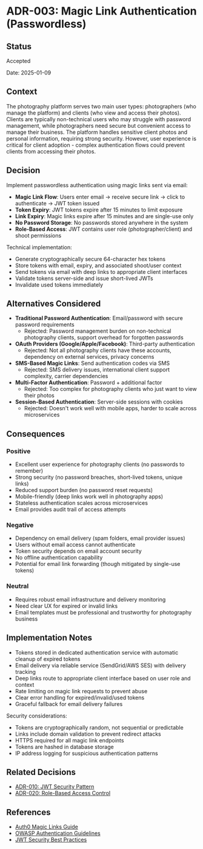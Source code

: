 # ADR-003: Magic Link Authentication (Passwordless)

## Status
Accepted

Date: 2025-01-09

## Context
The photography platform serves two main user types: photographers (who manage the platform) and clients (who view and access their photos). Clients are typically non-technical users who may struggle with password management, while photographers need secure but convenient access to manage their business. The platform handles sensitive client photos and personal information, requiring strong security. However, user experience is critical for client adoption - complex authentication flows could prevent clients from accessing their photos.

## Decision
Implement passwordless authentication using magic links sent via email:

- **Magic Link Flow**: Users enter email → receive secure link → click to authenticate → JWT token issued
- **Token Expiry**: JWT tokens expire after 15 minutes to limit exposure
- **Link Expiry**: Magic links expire after 15 minutes and are single-use only
- **No Password Storage**: No passwords stored anywhere in the system
- **Role-Based Access**: JWT contains user role (photographer/client) and shoot permissions

Technical implementation:
- Generate cryptographically secure 64-character hex tokens
- Store tokens with email, expiry, and associated shoot/user context
- Send tokens via email with deep links to appropriate client interfaces
- Validate tokens server-side and issue short-lived JWTs
- Invalidate used tokens immediately

## Alternatives Considered

- **Traditional Password Authentication**: Email/password with secure password requirements
  - Rejected: Password management burden on non-technical photography clients, support overhead for forgotten passwords
- **OAuth Providers (Google/Apple/Facebook)**: Third-party authentication
  - Rejected: Not all photography clients have these accounts, dependency on external services, privacy concerns
- **SMS-Based Magic Links**: Send authentication codes via SMS
  - Rejected: SMS delivery issues, international client support complexity, carrier dependencies
- **Multi-Factor Authentication**: Password + additional factor
  - Rejected: Too complex for photography clients who just want to view their photos
- **Session-Based Authentication**: Server-side sessions with cookies
  - Rejected: Doesn't work well with mobile apps, harder to scale across microservices

## Consequences

### Positive
- Excellent user experience for photography clients (no passwords to remember)
- Strong security (no password breaches, short-lived tokens, unique links)
- Reduced support burden (no password reset requests)
- Mobile-friendly (deep links work well in photography apps)
- Stateless authentication scales across microservices
- Email provides audit trail of access attempts

### Negative
- Dependency on email delivery (spam folders, email provider issues)
- Users without email access cannot authenticate
- Token security depends on email account security
- No offline authentication capability
- Potential for email link forwarding (though mitigated by single-use tokens)

### Neutral
- Requires robust email infrastructure and delivery monitoring
- Need clear UX for expired or invalid links
- Email templates must be professional and trustworthy for photography business

## Implementation Notes
- Tokens stored in dedicated authentication service with automatic cleanup of expired tokens
- Email delivery via reliable service (SendGrid/AWS SES) with delivery tracking
- Deep links route to appropriate client interface based on user role and context
- Rate limiting on magic link requests to prevent abuse
- Clear error handling for expired/invalid/used tokens
- Graceful fallback for email delivery failures

Security considerations:
- Tokens are cryptographically random, not sequential or predictable
- Links include domain validation to prevent redirect attacks  
- HTTPS required for all magic link endpoints
- Tokens are hashed in database storage
- IP address logging for suspicious authentication patterns

## Related Decisions
- [ADR-010: JWT Security Pattern](./adr-010-jwt-security.md)
- [ADR-020: Role-Based Access Control](./adr-020-rbac-permissions.md)

## References
- [Auth0 Magic Links Guide](https://auth0.com/docs/authenticate/passwordless/authentication-methods/email-magic-link)
- [OWASP Authentication Guidelines](https://cheatsheetseries.owasp.org/cheatsheets/Authentication_Cheat_Sheet.html)
- [JWT Security Best Practices](https://auth0.com/blog/a-look-at-the-latest-draft-for-jwt-bcp/)